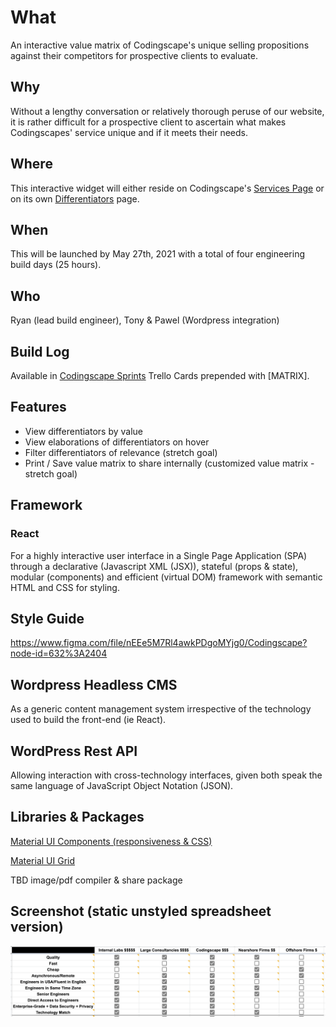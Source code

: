 # What

An interactive value matrix of Codingscape's unique selling propositions against their competitors for prospective clients to evaluate.

## Why

Without a lengthy conversation or relatively thorough peruse of our website, it is rather difficult for a prospective client to ascertain what makes Codingscapes' service unique and if it meets their needs.

## Where

This interactive widget will either reside on Codingscape's [Services Page](https://codingscape.com/services/) or on its own [Differentiators](https://codingscape.com/differentiators/) page. 

## When

This will be launched by May 27th, 2021 with a total of four engineering build days (25 hours).

## Who

Ryan (lead build engineer), Tony & Pawel (Wordpress integration)

## Build Log

Available in [Codingscape Sprints](https://trello.com/b/oHExnmoN/codingscape-sprints) Trello Cards prepended with [MATRIX]. 

## Features

- View differentiators by value
- View elaborations of differentiators on hover
- Filter differentiators of relevance (stretch goal)
- Print / Save value matrix to share internally (customized value matrix - stretch goal)

## Framework

### React

For a highly interactive user interface in a Single Page Application (SPA) through a declarative (Javascript XML (JSX)), stateful (props & state), modular (components) and efficient (virtual DOM) framework with semantic HTML and CSS for styling.

## Style Guide

https://www.figma.com/file/nEEe5M7Rl4awkPDgoMYjg0/Codingscape?node-id=632%3A2404

## Wordpress Headless CMS

As a generic content management system irrespective of the technology used to build the front-end (ie React).

## WordPress Rest API

Allowing interaction with cross-technology interfaces, given both speak the same language of JavaScript Object Notation (JSON). 

## Libraries & Packages

[Material UI Components (responsiveness & CSS)](https://material-ui.com/)

[Material UI Grid](https://material-ui.com/components/grid/)

TBD image/pdf compiler & share package

## Screenshot (static unstyled spreadsheet version)

![Value Matrix](/value-matrix.png)
